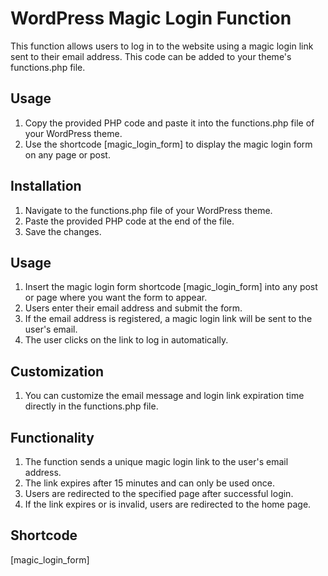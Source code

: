 # WordPress Magic Login Function
This function allows users to log in to the website using a magic login link sent to their email address. This code can be added to your theme's functions.php file.

## Usage
1. Copy the provided PHP code and paste it into the functions.php file of your WordPress theme.
2. Use the shortcode [magic_login_form] to display the magic login form on any page or post.

## Installation
1. Navigate to the functions.php file of your WordPress theme.
2. Paste the provided PHP code at the end of the file.
3. Save the changes.

## Usage
1. Insert the magic login form shortcode [magic_login_form] into any post or page where you want the form to appear.
2. Users enter their email address and submit the form.
3. If the email address is registered, a magic login link will be sent to the user's email.
4. The user clicks on the link to log in automatically.

## Customization

1. You can customize the email message and login link expiration time directly in the functions.php file.

## Functionality
1. The function sends a unique magic login link to the user's email address.
2. The link expires after 15 minutes and can only be used once.
3. Users are redirected to the specified page after successful login.
4. If the link expires or is invalid, users are redirected to the home page.

## Shortcode
[magic_login_form]
